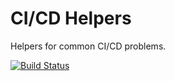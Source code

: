 # CI/CD Helpers
Helpers for common CI/CD problems.

[![Build Status](https://travis-ci.org/mcarey-solstice/cicd-helpers.svg?branch=master)](https://travis-ci.org/mcarey-solstice/cicd-helpers)
